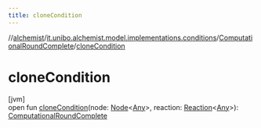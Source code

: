 ```yaml
---
title: cloneCondition
---
```

//[alchemist](../../../index.html)/[it.unibo.alchemist.model.implementations.conditions](../index.html)/[ComputationalRoundComplete](index.html)/[cloneCondition](clone-condition.html)



# cloneCondition



[jvm]\
open fun [cloneCondition](clone-condition.html)(node: [Node](../../it.unibo.alchemist.model.interfaces/-node/index.html)<[Any](https://kotlinlang.org/api/latest/jvm/stdlib/kotlin/-any/index.html)>, reaction: [Reaction](../../it.unibo.alchemist.model.interfaces/-reaction/index.html)<[Any](https://kotlinlang.org/api/latest/jvm/stdlib/kotlin/-any/index.html)>): [ComputationalRoundComplete](index.html)




